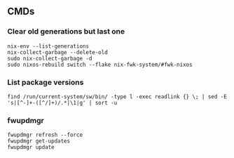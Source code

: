 ## CMDs

### Clear old generations but last one

```
nix-env --list-generations
nix-collect-garbage --delete-old
sudo nix-collect-garbage -d
sudo nixos-rebuild switch --flake nix-fwk-system/#fwk-nixos
```

### List package versions

```
find /run/current-system/sw/bin/ -type l -exec readlink {} \; | sed -E 's|[^-]+-([^/]+)/.*|\1|g' | sort -u
```

### fwupdmgr

```
fwupdmgr refresh --force
fwupdmgr get-updates
fwupdmgr update
```